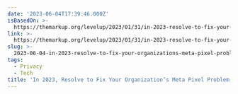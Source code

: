 ```yaml
---
date: '2023-06-04T17:39:46.000Z'
isBasedOn: >-
  https://themarkup.org/levelup/2023/01/31/in-2023-resolve-to-fix-your-organizations-meta-pixel-problem
link: >-
  https://themarkup.org/levelup/2023/01/31/in-2023-resolve-to-fix-your-organizations-meta-pixel-problem
slug: >-
  2023-06-04-in-2023-resolve-to-fix-your-organizations-meta-pixel-problem-the-markup
tags:
  - Privacy
  - Tech
title: 'In 2023, Resolve to Fix Your Organization’s Meta Pixel Problem – The Markup'
---
```


